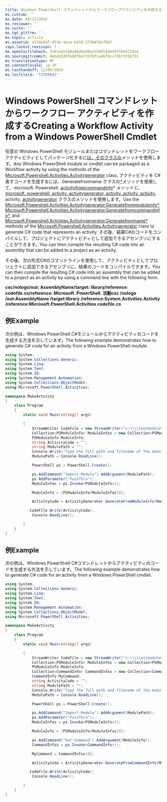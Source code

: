 ```yaml
---
title: Windows PowerShell コマンドレットからワークフローアクティビティを作成する |Microsoft Docs
ms.custom: ''
ms.date: 09/12/2016
ms.reviewer: ''
ms.suite: ''
ms.tgt_pltfrm: ''
ms.topic: article
ms.assetid: 4174e84f-d516-4aca-b418-273047dcfb07
caps.latest.revision: 7
ms.openlocfilehash: 5761ed2168a46d6ed9a2e50554d459f5b93223ee
ms.sourcegitcommit: debd2b38fb8070a7357bf1a4bf9cc736f3702f31
ms.translationtype: MT
ms.contentlocale: ja-JP
ms.lasthandoff: 12/05/2019
ms.locfileid: "72359661"
---
```

# <a name="creating-a-workflow-activity-from-a-windows-powershell-cmdlet"></a><span data-ttu-id="80feb-102">Windows PowerShell コマンドレットからワークフロー アクティビティを作成する</span><span class="sxs-lookup"><span data-stu-id="80feb-102">Creating a Workflow Activity from a Windows PowerShell Cmdlet</span></span>

<span data-ttu-id="80feb-103">任意の Windows PowerShell モジュールまたはコマンドレットをワークフローアクティビティとしてパッケージ化するに[は、そのクラスの](/dotnet/api/Microsoft.PowerShell.Activities.ActivityGenerator)メソッドを使用します。</span><span class="sxs-lookup"><span data-stu-id="80feb-103">Any Windows PowerShell module or cmdlet can be packaged as a Workflow activity by using the methods of the [Microsoft.Powershell.Activities.Activitygenerator](/dotnet/api/Microsoft.PowerShell.Activities.ActivityGenerator) class.</span></span> <span data-ttu-id="80feb-104">アクティビティを C# 表すコードを生成するには、Generatefromname クラスの[\*](/dotnet/api/Microsoft.PowerShell.Activities.ActivityGenerator.GenerateFromName)メソッドを使用して、microsoft. Powershell. [activityfromcommandinfo](/dotnet/api/Microsoft.PowerShell.Activities.ActivityGenerator.GenerateFromModuleInfo)\* メソッドと、[microsoft. powershell. activity. activitygenerator. activity. activity. activity](/dotnet/api/Microsoft.PowerShell.Activities.ActivityGenerator.GenerateFromCommandInfo), activity. [activitygenerator](/dotnet/api/Microsoft.PowerShell.Activities.ActivityGenerator) クラスのメソッドを使用します。</span><span class="sxs-lookup"><span data-stu-id="80feb-104">Use the [Microsoft.Powershell.Activities.Activitygenerator.Generatefrommoduleinfo\*](/dotnet/api/Microsoft.PowerShell.Activities.ActivityGenerator.GenerateFromModuleInfo), [Microsoft.Powershell.Activities.Activitygenerator.Generatefromcommandinfo\*](/dotnet/api/Microsoft.PowerShell.Activities.ActivityGenerator.GenerateFromCommandInfo), and [Microsoft.Powershell.Activities.Activitygenerator.Generatefromname\*](/dotnet/api/Microsoft.PowerShell.Activities.ActivityGenerator.GenerateFromName) methods of the [Microsoft.Powershell.Activities.Activitygenerator](/dotnet/api/Microsoft.PowerShell.Activities.ActivityGenerator) class to generate C# code that represents an activity.</span></span> <span data-ttu-id="80feb-105">その後、結果C#のコードをコンパイルして、プロジェクトにアクティビティとして追加できるアセンブリにすることができます。</span><span class="sxs-lookup"><span data-stu-id="80feb-105">You can then compile the resulting C# code into an assembly that can be added to a project as an activity.</span></span>

<span data-ttu-id="80feb-106">その後、次の形式C#のコマンドラインを使用して、アクティビティとしてプロジェクトに追加できるアセンブリに、結果のコードをコンパイルできます。</span><span class="sxs-lookup"><span data-stu-id="80feb-106">You can then compile the resulting C# code into an assembly that can be added to a project as an activity by using a command line with the following form.</span></span>

<span data-ttu-id="80feb-107">**csc/nologo/out: AssemblyName/target: library/reference: codefile.cs/reference: Microsoft. PowerShell. 活動**</span><span class="sxs-lookup"><span data-stu-id="80feb-107">**csc /nologo /out:AssemblyName /target:library /reference:System.Activities.Activity /reference:Microsoft.PowerShell.Activities codefile.cs**</span></span>

## <a name="example"></a><span data-ttu-id="80feb-108">例</span><span class="sxs-lookup"><span data-stu-id="80feb-108">Example</span></span>

<span data-ttu-id="80feb-109">次の例は、Windows PowerShell C#モジュールからアクティビティのコードを生成する方法を示しています。</span><span class="sxs-lookup"><span data-stu-id="80feb-109">The following example demonstrates how to generate C# code for an activity from a Windows PowerShell module.</span></span>

```csharp
using System;
using System.Collections.Generic;
using System.Linq;
using System.Text;
using System.IO;
using System.Management.Automation;
using System.Collections.ObjectModel;
using Microsoft.PowerShell.Activities;

namespace MakeActivity
{
    class Program
    {
        static void Main(string[] args)

        {
            StreamWriter CodeFile = new StreamWriter("c:\\\\testmodule\\codefile.cs");
            Collection<PSModuleInfo> ModuleInfos = new Collection<PSModuleInfo> { };
            PSModuleInfo ModuleInfo;
            string ActivityCode = "";
            string ModulePath = "";
            Console.Write("Type the full path and filename of the module to process:");
            ModulePath = Console.ReadLine();

            PowerShell ps = PowerShell.Create();

            ps.AddCommand("Import-Module").AddArgument(ModulePath);
            ps.AddParameter("PassThru");
            ModuleInfos = ps.Invoke<PSModuleInfo>();

            ModuleInfo = (PSModuleInfo)ModuleInfos[0];

            ActivityCode = ActivityGenerator.GenerateFromModuleInfo(ModuleInfo, "MyNamespace").First<String>();

           CodeFile.Write(ActivityCode);
            Console.ReadLine();

        }
    }
}

```

## <a name="example"></a><span data-ttu-id="80feb-110">例</span><span class="sxs-lookup"><span data-stu-id="80feb-110">Example</span></span>

<span data-ttu-id="80feb-111">次の例は、Windows PowerShell C#コマンドレットからアクティビティのコードを生成する方法を示しています。</span><span class="sxs-lookup"><span data-stu-id="80feb-111">The following example demonstrates how to generate C# code for an activity from a Windows PowerShell cmdlet.</span></span>

```csharp
using System;
using System.Collections.Generic;
using System.Linq;
using System.Text;
using System.IO;
using System.Management.Automation;
using System.Collections.ObjectModel;
using Microsoft.PowerShell.Activities;

namespace MakeActivity
{
    class Program
    {
        static void Main(string[] args)

        {
            StreamWriter CodeFile = new StreamWriter("c:\\\\testmodule\\codefile.cs");
            Collection<PSModuleInfo> ModuleInfos = new Collection<PSModuleInfo> { };
            PSModuleInfo ModuleInfo;
            Collection<CommandInfo> CommandInfos = new Collection<CommandInfo> { };
            CommandInfo MyCommand;
            string ActivityCode = "";
            string ModulePath = "";
            Console.Write("Type the full path and filename of the module to process:");
            ModulePath = Console.ReadLine();

            PowerShell ps = PowerShell.Create();

            ps.AddCommand("Import-Module").AddArgument(ModulePath);
            ps.AddParameter("PassThru");
            ModuleInfos = ps.Invoke<PSModuleInfo>();

            ModuleInfo = (PSModuleInfo)ModuleInfos[0];

            ps.AddCommand("Get-Command").AddArgument(ModuleInfo);
            CommandInfos = ps.Invoke<CommandInfo>();

            MyCommand = CommandInfos[0];

            ActivityCode = ActivityGenerator.GenerateFromCommandInfo(MyCommand, "MyNamespace");

           CodeFile.Write(ActivityCode);
            Console.ReadLine();

        }
    }
}

```